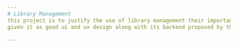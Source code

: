 ```yaml
---
# Library Management
this project is to justify the use of library management their important in schooling and college premise to use and implement the fully funaction topic of books and student managed by the authority
given it as good ui and ux design along with its backend proposed by the Postgre Sql and Python 

---
```

